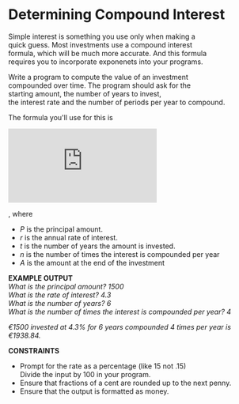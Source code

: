 # Determining Compound Interest

Simple interest is something you use only when making a \
quick guess. Most investments use a compound interest \
formula, which will be much more accurate. And this formula \
requires you to incorporate exponenets into your programs. 

Write a program to compute the value of an investment \
compounded over time. The program should ask for the \
starting amount, the number of years to invest, \
the interest rate and the number of periods per year to compound.

The formula you'll use for this is 

![equation](http://www.sciweavers.org/tex2img.php?eq=A%20%3D%20P%281%20%2B%20%5Cfrac%7Br%7D%7Bn%7D%20%29%5E%7Bnt%7D%20&bc=White&fc=Black&im=jpg&fs=12&ff=arev&edit=0) 

, where
- <i>P</i> is the principal amount.
- <i>r</i> is the annual rate of interest.
- <i>t</i> is the number of years the amount is invested.
- <i>n</i> is the number of times the interest is compounded per year
- <i>A</i> is the amount at the end of the investment

<b>EXAMPLE OUTPUT</b> \
<i>What is the principal amount? 1500\
What is the rate of interest? 4.3\
What is the number of years? 6\
What is the number of times the interest is compounded per year? 4

€1500 invested at 4.3% for 6 years compounded 4 times per year is €1938.84.</i>

<b>CONSTRAINTS</b> 
- Prompt for the rate as a percentage (like 15 not .15)\
 Divide the input by 100 in your program.
- Ensure that fractions of a cent are rounded up to the next penny.
- Ensure that the output is formatted as money.